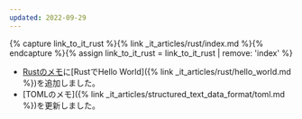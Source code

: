 ```yaml
---
updated: 2022-09-29
---
```

{% capture link_to_it_rust %}{% link _it_articles/rust/index.md %}{% endcapture %}{% assign link_to_it_rust = link_to_it_rust | remove: 'index' %}

- [Rustのメモ]({{link_to_it_rust}})に[RustでHello World]({% link _it_articles/rust/hello_world.md %})を追加しました。
- [TOMLのメモ]({% link _it_articles/structured_text_data_format/toml.md %})を更新しました。